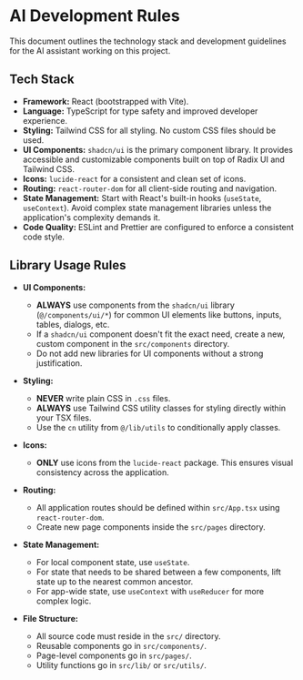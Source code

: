# AI Development Rules

This document outlines the technology stack and development guidelines for the AI assistant working on this project.

## Tech Stack

- **Framework:** React (bootstrapped with Vite).
- **Language:** TypeScript for type safety and improved developer experience.
- **Styling:** Tailwind CSS for all styling. No custom CSS files should be used.
- **UI Components:** `shadcn/ui` is the primary component library. It provides accessible and customizable components built on top of Radix UI and Tailwind CSS.
- **Icons:** `lucide-react` for a consistent and clean set of icons.
- **Routing:** `react-router-dom` for all client-side routing and navigation.
- **State Management:** Start with React's built-in hooks (`useState`, `useContext`). Avoid complex state management libraries unless the application's complexity demands it.
- **Code Quality:** ESLint and Prettier are configured to enforce a consistent code style.

## Library Usage Rules

- **UI Components:**
  - **ALWAYS** use components from the `shadcn/ui` library (`@/components/ui/*`) for common UI elements like buttons, inputs, tables, dialogs, etc.
  - If a `shadcn/ui` component doesn't fit the exact need, create a new, custom component in the `src/components` directory.
  - Do not add new libraries for UI components without a strong justification.

- **Styling:**
  - **NEVER** write plain CSS in `.css` files.
  - **ALWAYS** use Tailwind CSS utility classes for styling directly within your TSX files.
  - Use the `cn` utility from `@/lib/utils` to conditionally apply classes.

- **Icons:**
  - **ONLY** use icons from the `lucide-react` package. This ensures visual consistency across the application.

- **Routing:**
  - All application routes should be defined within `src/App.tsx` using `react-router-dom`.
  - Create new page components inside the `src/pages` directory.

- **State Management:**
  - For local component state, use `useState`.
  - For state that needs to be shared between a few components, lift state up to the nearest common ancestor.
  - For app-wide state, use `useContext` with `useReducer` for more complex logic.

- **File Structure:**
  - All source code must reside in the `src/` directory.
  - Reusable components go in `src/components/`.
  - Page-level components go in `src/pages/`.
  - Utility functions go in `src/lib/` or `src/utils/`.
